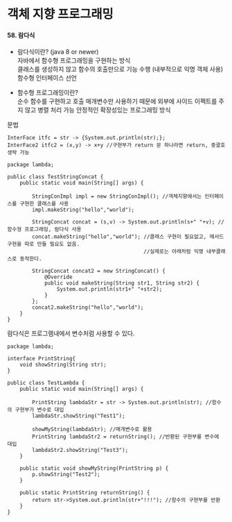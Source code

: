 # 객체 지향 프로그래밍

#### 58. 람다식    

* 람다식이란? (java 8 or newer)  
자바에서 함수형 프로그래밍을 구현하는 방식     
클래스를 생성하지 않고 함수의 호출만으로 기능 수행 (내부적으로 익명 객체 사용)    
함수형 인터페이스 선언    

* 함수형 프로그래밍이란?  
순수 함수를 구현하고 호출 
매개변수만 사용하기 때문에 외부에 사이드 이펙트를 주지 않고 병렬 처리 가능
안정적인 확장성있는 프로그래밍 방식    

문법
```
InterFace itfc = str -> {System.out.println(str);};
InterFace2 itfc2 = (x,y) -> x+y //구현부가 return 문 하나라면 return, 중괄호 생략 가능
```

```
package lambda;

public class TestStringConcat {
    public static void main(String[] args) {

        StringConImpl impl = new StringConImpl(); //객체지향에서는 인터페이스를 구현한 클래스를 사용
        impl.makeString("hello","world");

        StringConcat concat = (s,v) -> System.out.println(s+" "+v); //함수형 프로그래밍, 람다식 사용
        concat.makeString("hello","world"); //클래스 구현이 필요없고, 메서드 구현을 따로 만들 필요도 없음.
                                            //실제로는 아래처럼 익명 내부클래스로 동작한다.

        StringConcat concat2 = new StringConcat() {
            @Override
            public void makeString(String str1, String str2) {
                System.out.println(str1+" "+str2);
            }
        };
        concat2.makeString("hello","world");
    }
}
```

람다식은 프로그램내에서 변수처럼 사용할 수 있다.     

```
package lambda;

interface PrintString{
    void showString(String str);
}

public class TestLambda {
    public static void main(String[] args) {

        PrintString lambdaStr = str -> System.out.println(str); //함수의 구현부가 변수로 대입
        lambdaStr.showString("Test1");

        showMyString(lambdaStr); //매개변수로 활용
        PrintString lambdaStr2 = returnString(); //반환된 구현부를 변수에 대입
        lambdaStr2.showString("Test3");
    }

    public static void showMyString(PrintString p) {
        p.showString("Test2");
    }

    public static PrintString returnString() {
        return str->System.out.println(str+"!!!"); //함수의 구현부를 반환
    }
}
```

